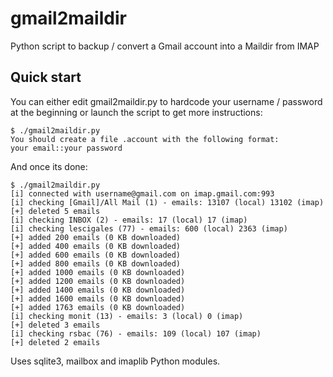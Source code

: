 # gmail2maildir

Python script to backup / convert a Gmail account into a Maildir from IMAP

## Quick start

You can either edit gmail2maildir.py to hardcode your username / password at the beginning or launch the script to get more instructions:

``` shell
$ ./gmail2maildir.py 
You should create a file .account with the following format:
your email::your password
```

And once its done:

``` shell
$ ./gmail2maildir.py 
[i] connected with username@gmail.com on imap.gmail.com:993
[i] checking [Gmail]/All Mail (1) - emails: 13107 (local) 13102 (imap)
[+] deleted 5 emails
[i] checking INBOX (2) - emails: 17 (local) 17 (imap)
[i] checking lescigales (77) - emails: 600 (local) 2363 (imap)
[+] added 200 emails (0 KB downloaded)
[+] added 400 emails (0 KB downloaded)
[+] added 600 emails (0 KB downloaded)
[+] added 800 emails (0 KB downloaded)
[+] added 1000 emails (0 KB downloaded)
[+] added 1200 emails (0 KB downloaded)
[+] added 1400 emails (0 KB downloaded)
[+] added 1600 emails (0 KB downloaded)
[+] added 1763 emails (0 KB downloaded)
[i] checking monit (13) - emails: 3 (local) 0 (imap)
[+] deleted 3 emails
[i] checking rsbac (76) - emails: 109 (local) 107 (imap)
[+] deleted 2 emails

```

Uses sqlite3, mailbox and imaplib Python modules.
